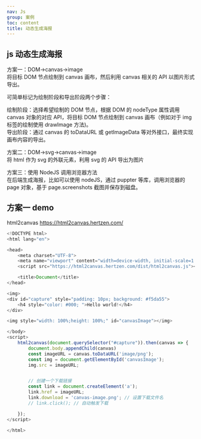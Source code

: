 ```yaml
---
nav: Js
group: 案例
toc: content
title: 动态生成海报
---
```


## js 动态生成海报

方案一：DOM->canvas->image  
将目标 DOM 节点绘制到 canvas 画布，然后利用 canvas 相关的 API 以图片形式导出。

可简单标记为绘制阶段和导出阶段两个步骤：

绘制阶段：选择希望绘制的 DOM 节点，根据 DOM 的 nodeType 属性调用 canvas 对象的对应 API，将目标 DOM 节点绘制到 canvas 画布（例如对于 img 标签的绘制使用 drawImage 方法)。  
导出阶段：通过 canvas 的 toDataURL 或 getImageData 等对外接口，最终实现画布内容的导出。

方案二：DOM->svg->canvas->image  
将 html 作为 svg 的外联元素，利用 svg 的 API 导出为图片

方案三：使用 NodeJS 调用浏览器方法  
在后端生成海报，比如可以使用 nodeJS，通过 puppter 等库，调用浏览器的 page 对象，基于 page.screenshots 截图并保存到磁盘。

## 方案一 demo

html2canvas https://html2canvas.hertzen.com/

```js
<!DOCTYPE html>
<html lang="en">

<head>
    <meta charset="UTF-8">
    <meta name="viewport" content="width=device-width, initial-scale=1.0">
    <script src="https://html2canvas.hertzen.com/dist/html2canvas.js"></script>

    <title>Document</title>
</head>

<img>
<div id="capture" style="padding: 10px; background: #f5da55">
    <h4 style="color: #000; ">Hello world!</h4>
</div>

<img style="width: 100%;height: 100%;" id="canvasImage"></img>

</body>
<script>
    html2canvas(document.querySelector("#capture")).then(canvas => {
        document.body.appendChild(canvas)
        const imageURL = canvas.toDataURL('image/png');
        const img = document.getElementById('canvasImage');
        img.src = imageURL;


        // 创建一个下载链接
        const link = document.createElement('a');
        link.href = imageURL;
        link.download = 'canvas-image.png'; // 设置下载文件名
        // link.click(); // 自动触发下载

    });
</script>

</html>
```
